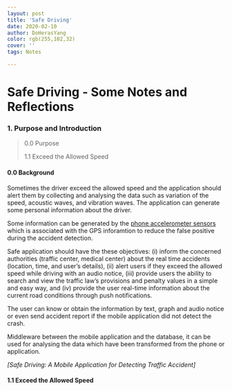 ```yaml
---
layout: post
title: 'Safe Driving'
date: 2020-02-10
author: DoHerasYang
color: rgb(255,102,32)
cover: ''
tags: Notes

---
```


# Safe Driving - Some Notes and Reflections



### 1. Purpose and Introduction

>0.0 Purpose
>
>1.1 Exceed the Allowed Speed
>
>

#### 0.0 Background 

Sometimes the driver exceed the allowed speed and the application should alert them by collecting and analysing the data such as variation of the speed, acoustic waves, and vibration waves. The application can generate some personal information about the driver.

Some information can be generated by the <u>phone accelerometer sensors</u> which is associated with the GPS inforamtion to reduce the false positive during the accident detection.

Safe application should have the these objectives: (i) inform the concerned authorities (traffic center, medical center) about the real time accidents (location, time, and user’s details), (ii) alert users if they exceed the allowed speed while driving with an audio notice, (iii) provide users the ability to search and view the 
traffic law’s provisions and penalty values in a simple and easy way, and (iv) provide the user real-time information about the current road conditions through push notifications.

The user can know or obtain the information by text, graph and audio notice or even send accident report if the mobile application did not detect the crash.

Middleware between the mobile application and the database, it can be used for analysing the data which have been transformed from the phone or application.

*[Safe Driving: A Mobile Application for Detecting Traffic Accident]*









#### 1.1 Exceed the Allowed Speed

